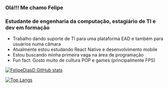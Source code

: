 ### Olá!!! Me chamo Felipe 




### Estudante de engenharia da computação, estagiário de TI e dev em formação

- Trabalho dando suporte de TI para uma plataforma EAD e também para usuários numa câmara
- Atualmente estou estudando React Native e desenvolvimento mobile
- Estou buscando minha primeira vaga na área de programação
- Fun fact: Gosto muito de cultura POP e games (principalmente FPS)


[![FelipeDiasD GitHub stats](https://github-readme-stats.vercel.app/api?username=FelipeDiasD&show_icons=true&theme=dark)](https://github.com/FelipeDiasD/github-readme-stats)

[![Top Langs](https://github-readme-stats.vercel.app/api/top-langs/?username=anuraghazra)](https://github.com/anuraghazra/github-readme-stats)